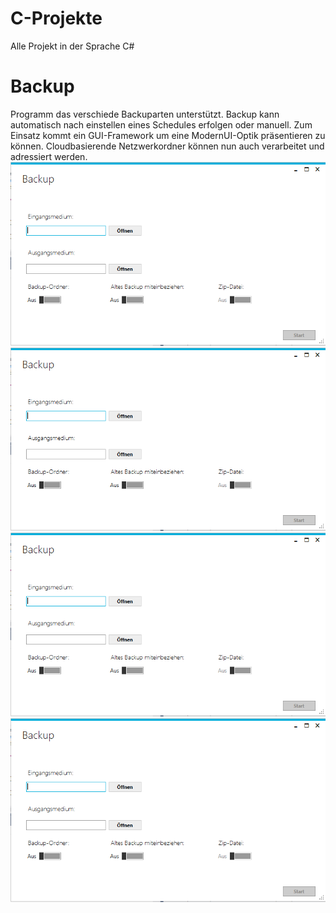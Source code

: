 # C-Projekte
Alle Projekt in der Sprache C#

# Backup
Programm das verschiede Backuparten unterstützt. Backup kann automatisch nach einstellen eines Schedules erfolgen oder manuell. Zum Einsatz kommt ein GUI-Framework um eine ModernUI-Optik präsentieren zu können. Cloudbasierende Netzwerkordner können nun auch verarbeitet und adressiert werden.
![Startbild der Anwendung - Backup](https://raw.githubusercontent.com/eberlful/C-Projekte/master/Backup/BackupMain.png)
![Startbild der Anwendung - Backup](https://github.com/eberlful/C-Projekte/blob/master/Backup/BackupMain.PNG?raw=true)
![Alt text](https://github.com/eberlful/C-Projekte/blob/master/Backup/BackupMain.PNG?raw=true "Title")
![alt text](https://github.com/eberlful/C-Projekte/blob/master/Backup/BackupMain.PNG?raw=true)
